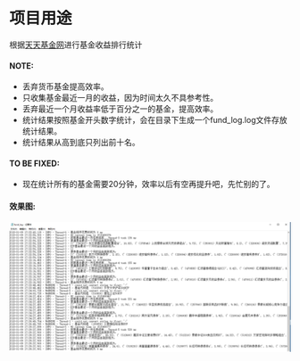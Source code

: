 # 项目用途
根据[天天基金网](http://fund.eastmoney.com/allfund.html)进行基金收益排行统计

#### NOTE:
- 丢弃货币基金提高效率。
- 只收集基金最近一月的收益，因为时间太久不具参考性。
- 丢弃最近一个月收益率低于百分之一的基金，提高效率。
- 统计结果按照基金开头数字统计，会在目录下生成一个fund_log.log文件存放统计结果。
- 统计结果从高到底只列出前十名。


#### TO BE FIXED:
- 现在统计所有的基金需要20分钟，效率以后有空再提升吧，先忙别的了。

#### 效果图:
![效果图](https://github.com/iver99/myFund/raw/dev/screenshot/日志效果图.png)
